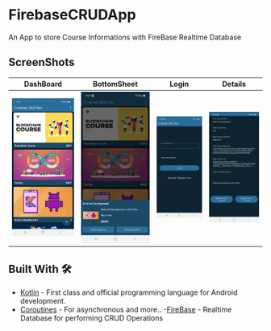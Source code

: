 # FirebaseCRUDApp
An App to store Course Informations with FireBase Realtime Database
## ScreenShots
DashBoard | BottomSheet | Login | Details 
--- | --- | --- |--- 
![](https://github.com/devrahul-2508/FirebaseCRUDApp/blob/main/art/Dashboard.jpg) | ![](https://github.com/devrahul-2508/FirebaseCRUDApp/blob/main/art/BottomSheet.jpg) | ![](https://github.com/devrahul-2508/FirebaseCRUDApp/blob/main/art/Login.jpg) | ![](https://github.com/devrahul-2508/FirebaseCRUDApp/blob/main/art/Details.jpg)

## Built With 🛠

- [Kotlin](https://kotlinlang.org/) - First class and official programming language for Android development.
- [Coroutines](https://kotlinlang.org/docs/reference/coroutines-overview.html) - For asynchronous and more..
-[FireBase](https://firebase.google.com/) - Realtime Database for performing CRUD Operations 
